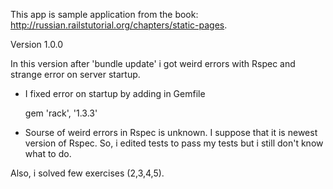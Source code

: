 This app is sample application from the book:
http://russian.railstutorial.org/chapters/static-pages.

Version 1.0.0

In this version after 'bundle update' i got weird errors with Rspec and strange error on server startup.

 - I fixed error on startup by adding in Gemfile

    gem 'rack', '1.3.3'

 - Sourse of weird errors in Rspec is unknown. I suppose that it is newest version of Rspec. So, i edited tests to
  pass my tests but i still don't know what to do.

Also, i solved few exercises (2,3,4,5).
